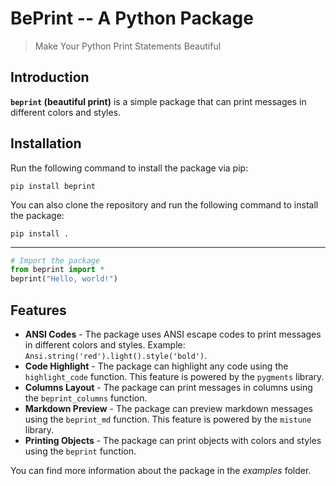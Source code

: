 # BePrint -- A Python Package

> Make Your Python Print Statements Beautiful

## Introduction

**`beprint` (beautiful print)** is a simple package that can print messages in different colors and styles.

## Installation

Run the following command to install the package via pip:

```shell
pip install beprint
```

You can also clone the repository and run the following command to install the package:

```shell
pip install .
```

---------

```python
# Import the package
from beprint import *
beprint("Hello, world!")
```

## Features

- **ANSI Codes** - The package uses ANSI escape codes to print messages in different colors and styles. Example: `Ansi.string('red').light().style('bold')`.
- **Code Highlight** - The package can highlight any code using the `highlight_code` function. This feature is powered by the `pygments` library.
- **Columns Layout** - The package can print messages in columns using the `beprint_columns` function.
- **Markdown Preview** - The package can preview markdown messages using the `beprint_md` function. This feature is powered by the `mistune` library.
- **Printing Objects** - The package can print objects with colors and styles using the `beprint` function.

You can find more information about the package in the *examples* folder.
